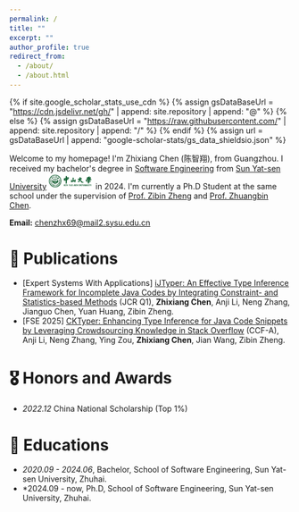 ```yaml
---
permalink: /
title: ""
excerpt: ""
author_profile: true
redirect_from: 
  - /about/
  - /about.html
---
```


{% if site.google_scholar_stats_use_cdn %}
{% assign gsDataBaseUrl = "https://cdn.jsdelivr.net/gh/" | append: site.repository | append: "@" %}
{% else %}
{% assign gsDataBaseUrl = "https://raw.githubusercontent.com/" | append: site.repository | append: "/" %}
{% endif %}
{% assign url = gsDataBaseUrl | append: "google-scholar-stats/gs_data_shieldsio.json" %}

<span class='anchor' id='about-me'></span>

Welcome to my homepage! I'm Zhixiang Chen (陈智翔), from Guangzhou. I received my bachelor's degree in [Software Engineering](https://sse.sysu.edu.cn/) from [Sun Yat-sen University](https://www.sysu.edu.cn/)<img src='images/SYSU_logo.gif' style="width: 6em;"> in 2024. I'm currently a Ph.D Student at the same school under the supervision of [Prof. Zibin Zheng](https://www.zibinzheng.com/) and [Prof. Zhuangbin Chen](https://zbchern.github.io/). 

**Email:** [chenzhx69@mail2.sysu.edu.cn](chenzhx69@mail2.sysu.edu.cn)

<!-- My research interest includes neural machine translation and computer vision. I have published more than 100 papers at the top international AI conferences with total <a href='https://scholar.google.com/citations?user=DhtAFkwAAAAJ'>google scholar citations <strong><span id='total_cit'>260000+</span></strong></a> (You can also use google scholar badge <a href='https://scholar.google.com/citations?user=DhtAFkwAAAAJ'><img src="https://img.shields.io/endpoint?url={{ url | url_encode }}&logo=Google%20Scholar&labelColor=f6f6f6&color=9cf&style=flat&label=citations"></a>). -->


<!-- # 🔥 News -->
<!-- - *2022.02*: &nbsp;🎉🎉 Lorem ipsum dolor sit amet, consectetur adipiscing elit. Vivamus ornare aliquet ipsum, ac tempus justo dapibus sit amet. 
- *2022.02*: &nbsp;🎉🎉 Lorem ipsum dolor sit amet, consectetur adipiscing elit. Vivamus ornare aliquet ipsum, ac tempus justo dapibus sit amet.  -->

# 📝 Publications 

- [Expert Systems With Applications] [iJTyper: An Effective Type Inference Framework for Incomplete Java Codes by Integrating Constraint- and Statistics-based Methods](https://zhxchen-se.github.io/) (JCR Q1), **Zhixiang Chen**, Anji Li, Neng Zhang, Jianguo Chen, Yuan Huang, Zibin Zheng.
- [FSE 2025] [CKTyper: Enhancing Type Inference for Java Code Snippets by Leveraging Crowdsourcing Knowledge in Stack Overflow](https://dl.acm.org/doi/abs/10.1145/3715724) (CCF-A), Anji Li, Neng Zhang, Ying Zou, **Zhixiang Chen**, Jian Wang, Zibin Zheng.

<!-- <div class='paper-box'><div class='paper-box-image'><div><div class="badge">FSE 2025</div><img src='images/500x300.png' alt="sym" width="100%"></div></div>
<div class='paper-box-text' markdown="1">

[CKTyper: Enhancing Type Inference for Java Code Snippets by Leveraging Crowdsourcing Knowledge in Stack Overflow](https://dl.acm.org/doi/abs/10.1145/3715724)

Anji Li, Neng Zhang, Ying Zou, **Zhixiang Chen**, Jian Wang, Zibin Zheng -->

<!-- [**Project**](https://scholar.google.com/citations?view_op=view_citation&hl=zh-CN&user=DhtAFkwAAAAJ&citation_for_view=DhtAFkwAAAAJ:ALROH1vI_8AC) <strong><span class='show_paper_citations' data='DhtAFkwAAAAJ:ALROH1vI_8AC'></span></strong>
- Lorem ipsum dolor sit amet, consectetur adipiscing elit. Vivamus ornare aliquet ipsum, ac tempus justo dapibus sit amet. 
</div>
</div>

- [Lorem ipsum dolor sit amet, consectetur adipiscing elit. Vivamus ornare aliquet ipsum, ac tempus justo dapibus sit amet](https://github.com), A, B, C, **CVPR 2020** -->

# 🎖 Honors and Awards
- *2022.12* China National Scholarship (Top 1%)
<!-- - *2021.09* Lorem ipsum dolor sit amet, consectetur adipiscing elit. Vivamus ornare aliquet ipsum, ac tempus justo dapibus sit amet.  -->

# 📖 Educations
- *2020.09 - 2024.06*, Bachelor, School of Software Engineering, Sun Yat-sen University, Zhuhai. 
- *2024.09 - now, Ph.D, School of Software Engineering, Sun Yat-sen University, Zhuhai. 

<!-- # 💬 Invited Talks
- *2021.06*, Lorem ipsum dolor sit amet, consectetur adipiscing elit. Vivamus ornare aliquet ipsum, ac tempus justo dapibus sit amet. 
- *2021.03*, Lorem ipsum dolor sit amet, consectetur adipiscing elit. Vivamus ornare aliquet ipsum, ac tempus justo dapibus sit amet.  \| [\[video\]](https://github.com/) -->

<!-- # 💻 Internships
- *2019.05 - 2020.02*, [Lorem](https://github.com/), China. -->